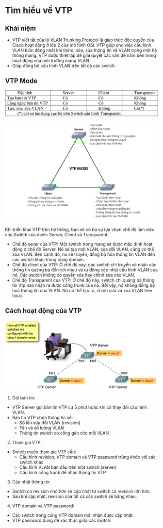 # Tìm hiểu về VTP

## Khái niệm

- VTP viết tắt của từ VLAN Trunking Protocol là giao thức độc quyền của Cisco hoạt động ở lớp 2 của mô hình OSI. VTP giúp cho việc cấu hình VLAN luôn đồng nhất khi thêm, xóa, sửa thông tin về VLAN trong một hệ thống mạng. VTP được thiết lập để giải quyết các vấn đề nằm bên trong hoạt động của môi trường mạng VLAN.
- Giúp đồng bộ cấu hình VLAN trên tất cả các switch.

## VTP Mode

![VTP](../images/VTP.png)

![VTP](../images/VTP2.png)

Khi triển khai VTP trên hệ thống, bạn sẽ có ba sự lựa chọn chế độ làm việc cho Switch của mình: Server, Client và Transparent.

- Chế độ sever của VTP: Một switch trong mạng sẽ được mặc định hoạt động ở chế độ Server. Nó sẽ tạo mới VLAN, sửa đổi VLAN, cũng có thể xóa VLAN. Bên cạnh đó, nó sẽ truyền, đồng bộ hóa thông tin VLAN đến các switch khác trong cùng domain.
- Chế độ client của VTP: Ở chế độ này, các switch chỉ truyền và nhận các thông tin quảng bá đến với nhau và tự động cập nhật cấu hình VLAN của nó. Các switch không có quyền xóa hay chỉnh sửa các VLAN.
- Chế độ Transparent của VTP: Ở chế độ này, switch chỉ quảng bá thông tin Vtp nào nhận ra được cổng trunk của nó. Bởi vậy, nó không đồng bộ hóa thông tin của VLAN. Nó có thể tạo ra, chỉnh sửa và xóa VLAN trên local.

## Cách hoạt động của VTP

![VTP](../images/VTP1.png)

1. Gửi bản tin:

- VTP Server gửi bản tin VTP cứ 5 phút hoặc khi có thay đổi cấu hình VLAN.
- Bản tin VTP chứa thông tin về:
  - Số lần sửa đổi VLAN (revision)
  - Tên và số lượng VLAN
  - Thông tin switch có cổng gán cho mỗi VLAN

2. Tham gia VTP:

- Switch muốn tham gia VTP cần:
  - Cấu hình revision, VTP domain và VTP password trùng khớp với các switch khác
  - Cấu hình VLAN ban đầu trên một switch (server)
  - Cấu hình cổng trunk để nhận thông tin VTP

3. Cập nhật thông tin:

- Switch có revision nhỏ hơn sẽ cập nhật từ switch có revision lớn hơn.
- Sau khi cập nhật, revision của tất cả các switch sẽ bằng nhau.

4. VTP domain và VTP password:

- Các switch trong cùng VTP domain mới nhận được cập nhật.
- VTP password dùng để xác thực giữa các switch.
